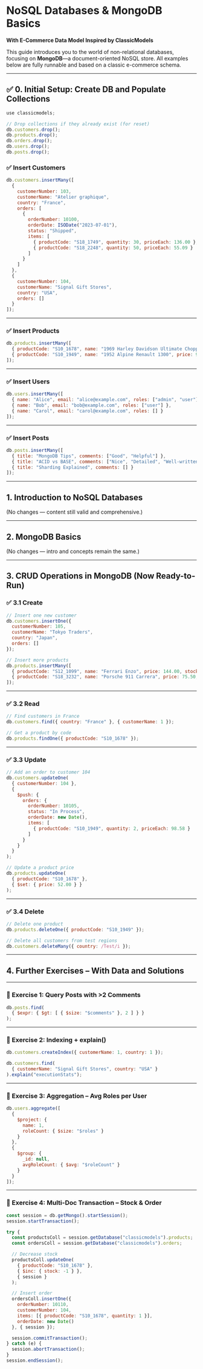 # NoSQL Databases & MongoDB Basics

**With E-Commerce Data Model Inspired by ClassicModels**

This guide introduces you to the world of non-relational databases, focusing on **MongoDB**—a document-oriented NoSQL store. All examples below are fully runnable and based on a classic e-commerce schema.

---

## ✅ 0. Initial Setup: Create DB and Populate Collections

```js
use classicmodels;

// Drop collections if they already exist (for reset)
db.customers.drop();
db.products.drop();
db.orders.drop();
db.users.drop();
db.posts.drop();
```

### ✅ Insert Customers

```js
db.customers.insertMany([
  {
    customerNumber: 103,
    customerName: "Atelier graphique",
    country: "France",
    orders: [
      {
        orderNumber: 10100,
        orderDate: ISODate("2023-07-01"),
        status: "Shipped",
        items: [
          { productCode: "S18_1749", quantity: 30, priceEach: 136.00 },
          { productCode: "S18_2248", quantity: 50, priceEach: 55.09 }
        ]
      }
    ]
  },
  {
    customerNumber: 104,
    customerName: "Signal Gift Stores",
    country: "USA",
    orders: []
  }
]);
```

---

### ✅ Insert Products

```js
db.products.insertMany([
  { productCode: "S10_1678", name: "1969 Harley Davidson Ultimate Chopper", price: 48.81, stock: 100 },
  { productCode: "S10_1949", name: "1952 Alpine Renault 1300", price: 98.58, stock: 50 }
]);
```

---

### ✅ Insert Users

```js
db.users.insertMany([
  { name: "Alice", email: "alice@example.com", roles: ["admin", "user"] },
  { name: "Bob", email: "bob@example.com", roles: ["user"] },
  { name: "Carol", email: "carol@example.com", roles: [] }
]);
```

---

### ✅ Insert Posts

```js
db.posts.insertMany([
  { title: "MongoDB Tips", comments: ["Good", "Helpful"] },
  { title: "ACID vs BASE", comments: ["Nice", "Detailed", "Well-written"] },
  { title: "Sharding Explained", comments: [] }
]);
```

---

## 1. Introduction to NoSQL Databases

(No changes — content still valid and comprehensive.)

---

## 2. MongoDB Basics

(No changes — intro and concepts remain the same.)

---

## 3. CRUD Operations in MongoDB (Now Ready-to-Run)

### ✅ 3.1 Create

```js
// Insert one new customer
db.customers.insertOne({
  customerNumber: 105,
  customerName: "Tokyo Traders",
  country: "Japan",
  orders: []
});

// Insert more products
db.products.insertMany([
  { productCode: "S12_1099", name: "Ferrari Enzo", price: 144.00, stock: 30 },
  { productCode: "S18_3232", name: "Porsche 911 Carrera", price: 75.50, stock: 20 }
]);
```

---

### ✅ 3.2 Read

```js
// Find customers in France
db.customers.find({ country: "France" }, { customerName: 1 });

// Get a product by code
db.products.findOne({ productCode: "S10_1678" });
```

---

### ✅ 3.3 Update

```js
// Add an order to customer 104
db.customers.updateOne(
  { customerNumber: 104 },
  {
    $push: {
      orders: {
        orderNumber: 10105,
        status: "In Process",
        orderDate: new Date(),
        items: [
          { productCode: "S10_1949", quantity: 2, priceEach: 98.58 }
        ]
      }
    }
  }
);

// Update a product price
db.products.updateOne(
  { productCode: "S10_1678" },
  { $set: { price: 52.00 } }
);
```

---

### ✅ 3.4 Delete

```js
// Delete one product
db.products.deleteOne({ productCode: "S10_1949" });

// Delete all customers from test regions
db.customers.deleteMany({ country: /Test/i });
```

---

## 4. Further Exercises – With Data and Solutions

---

### 🧪 Exercise 1: Query Posts with >2 Comments

```js
db.posts.find(
  { $expr: { $gt: [ { $size: "$comments" }, 2 ] } }
);
```

---

### 🧪 Exercise 2: Indexing + explain()

```js
db.customers.createIndex({ customerName: 1, country: 1 });

db.customers.find(
  { customerName: "Signal Gift Stores", country: "USA" }
).explain("executionStats");
```

---

### 🧪 Exercise 3: Aggregation – Avg Roles per User

```js
db.users.aggregate([
  {
    $project: {
      name: 1,
      roleCount: { $size: "$roles" }
    }
  },
  {
    $group: {
      _id: null,
      avgRoleCount: { $avg: "$roleCount" }
    }
  }
]);
```

---

### 🧪 Exercise 4: Multi-Doc Transaction – Stock & Order

```js
const session = db.getMongo().startSession();
session.startTransaction();

try {
  const productsColl = session.getDatabase("classicmodels").products;
  const ordersColl = session.getDatabase("classicmodels").orders;

  // Decrease stock
  productsColl.updateOne(
    { productCode: "S10_1678" },
    { $inc: { stock: -1 } },
    { session }
  );

  // Insert order
  ordersColl.insertOne({
    orderNumber: 10110,
    customerNumber: 104,
    items: [{ productCode: "S10_1678", quantity: 1 }],
    orderDate: new Date()
  }, { session });

  session.commitTransaction();
} catch (e) {
  session.abortTransaction();
}
session.endSession();
```
